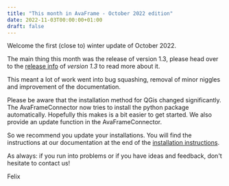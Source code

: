 ```yaml
---
title: "This month in AvaFrame - October 2022 edition"
date: 2022-11-03T00:00:00+01:00
draft: false
---
```


Welcome the first (close to) winter update of October 2022.

The main thing this month was the release of version 1.3, please head over to the 
[release info](/posts/version1_3/) of *version 1.3* to read more about it. 

This meant a lot of work went into bug squashing, removal of minor niggles and improvement of the documentation. 

Please be aware that the installation method for QGis changed significantly. The AvaFrameConnector now tries 
to install the python package automatically. Hopefully this makes is a bit easier to get started. We also provide
an update function in the AvaFrameConnector. 

So we recommend you update your installations. You will find the instructions at our
documentation at the end of the [installation instructions](https://docs.avaframe.org/en/latest/installation.html).

As always: if you run into problems or if you have ideas and feedback, don't hesitate to contact us!

Felix
